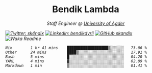 <h1 align="center"> Bendik Lambda </h1>
<p align="center"><em>Staff Engineer @ <a href="http://www.uia.no">University of Agder</a></p>



[![Twitter: sk4ndix](https://img.shields.io/twitter/follow/sk4ndix?style=social)](https://twitter.com/sk4ndix)
[![Linkedin: bendikdyrli](https://img.shields.io/badge/-bendikdyrli-blue?style=flat-square&logo=Linkedin&logoColor=white&link=https://www.linkedin.com/in/bendikdyrli/)](https://www.linkedin.com/in/bendikdyrli/)
[![GitHub skandix](https://img.shields.io/github/followers/skandix?label=follow&style=social)](https://github.com/skandix)
![Waka Readme](https://github.com/skandix/skandix/workflows/Waka%20Readme/badge.svg)


<!--START_SECTION:waka-->
```text
Nix        1 hr 41 mins    ██████████████████▒░░░░░░   73.06 % 
Other      24 mins         ████▒░░░░░░░░░░░░░░░░░░░░   17.91 % 
Bash       5 mins          █░░░░░░░░░░░░░░░░░░░░░░░░   04.20 % 
YAML       4 mins          ▓░░░░░░░░░░░░░░░░░░░░░░░░   02.89 % 
Markdown   1 min           ▒░░░░░░░░░░░░░░░░░░░░░░░░   01.41 % 
```
<!--END_SECTION:waka-->
